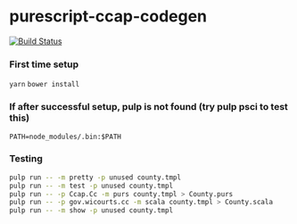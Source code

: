 
purescript-ccap-codegen
=====================================

[![Build
Status](https://travis-ci.org/ccap/purescript-ccap-codegen.svg)](https://travis-ci.org/ccap/purescript-ccap-codegen)

### First time setup

```yarn```
```bower install```

### If after successful setup, pulp is not found (try pulp psci to test this)

```PATH=node_modules/.bin:$PATH```

### Testing

```sh
pulp run -- -m pretty -p unused county.tmpl
pulp run -- -m test -p unused county.tmpl
pulp run -- -p Ccap.Cc -m purs county.tmpl > County.purs
pulp run -- -p gov.wicourts.cc -m scala county.tmpl > County.scala
pulp run -- -m show -p unused county.tmpl
```
